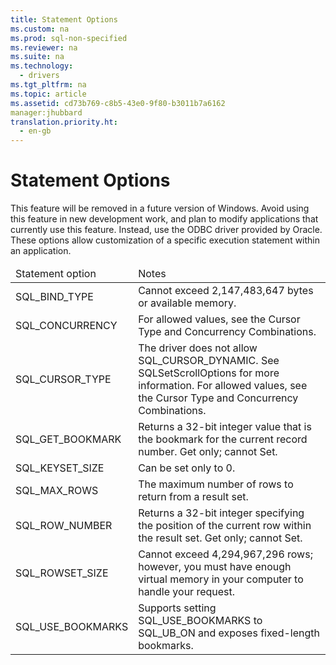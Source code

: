 ```yaml
---
title: Statement Options
ms.custom: na
ms.prod: sql-non-specified
ms.reviewer: na
ms.suite: na
ms.technology: 
  - drivers
ms.tgt_pltfrm: na
ms.topic: article
ms.assetid: cd73b769-c8b5-43e0-9f80-b3011b7a6162
manager:jhubbard
translation.priority.ht: 
  - en-gb
---
```

# Statement Options
<?xml version="1.0" encoding="utf-8"?>
<developerConceptualDocument xmlns="http://ddue.schemas.microsoft.com/authoring/2003/5" xmlns:xlink="http://www.w3.org/1999/xlink" xmlns:xsi="http://www.w3.org/2001/XMLSchema-instance" xsi:schemaLocation="http://ddue.schemas.microsoft.com/authoring/2003/5 http://dduestorage.blob.core.windows.net/ddueschema/developer.xsd">
  <introduction>
    <alert class="important">
      <para>This feature will be removed in a future version of Windows. Avoid using this feature in new development work, and plan to modify applications that currently use this feature. Instead, use the ODBC driver provided by Oracle.</para>
    </alert>
    <para>These options allow customization of a specific execution statement within an application.</para>
    <table xmlns:caps="http://schemas.microsoft.com/build/caps/2013/11">
      <thead>
        <tr>
          <TD>
            <para>Statement option</para>
          </TD>
          <TD>
            <para>Notes</para>
          </TD>
        </tr>
      </thead>
      <tbody>
        <tr>
          <TD>
            <para>SQL_BIND_TYPE</para>
          </TD>
          <TD>
            <para>Cannot exceed 2,147,483,647 bytes or available memory.</para>
          </TD>
        </tr>
        <tr>
          <TD>
            <para>SQL_CONCURRENCY</para>
          </TD>
          <TD>
            <para>For allowed values, see the <legacyLink xlink:href="db63d610-f86f-4029-9d66-fed616c8a818">Cursor Type and Concurrency Combinations</legacyLink>.</para>
          </TD>
        </tr>
        <tr>
          <TD>
            <para>SQL_CURSOR_TYPE</para>
          </TD>
          <TD>
            <para>The driver does not allow SQL_CURSOR_DYNAMIC. See <legacyLink xlink:href="d9f49520-72d7-4234-8635-260d0ce4199c">SQLSetScrollOptions</legacyLink> for more information. For allowed values, see the <legacyLink xlink:href="db63d610-f86f-4029-9d66-fed616c8a818">Cursor Type and Concurrency Combinations</legacyLink>.</para>
          </TD>
        </tr>
        <tr>
          <TD>
            <para>SQL_GET_BOOKMARK</para>
          </TD>
          <TD>
            <para>Returns a 32-bit integer value that is the bookmark for the current record number. Get only; cannot Set.</para>
          </TD>
        </tr>
        <tr>
          <TD>
            <para>SQL_KEYSET_SIZE</para>
          </TD>
          <TD>
            <para>Can be set only to 0.</para>
          </TD>
        </tr>
        <tr>
          <TD>
            <para>SQL_MAX_ROWS</para>
          </TD>
          <TD>
            <para>The maximum number of rows to return from a result set.</para>
          </TD>
        </tr>
        <tr>
          <TD>
            <para>SQL_ROW_NUMBER</para>
          </TD>
          <TD>
            <para>Returns a 32-bit integer specifying the position of the current row within the result set. Get only; cannot Set.</para>
          </TD>
        </tr>
        <tr>
          <TD>
            <para>SQL_ROWSET_SIZE</para>
          </TD>
          <TD>
            <para>Cannot exceed 4,294,967,296 rows; however, you must have enough virtual memory in your computer to handle your request. </para>
          </TD>
        </tr>
        <tr>
          <TD>
            <para>SQL_USE_BOOKMARKS</para>
          </TD>
          <TD>
            <para>Supports setting SQL_USE_BOOKMARKS to SQL_UB_ON and exposes fixed-length bookmarks.</para>
          </TD>
        </tr>
      </tbody>
    </table>
  </introduction>
  <relatedTopics />
</developerConceptualDocument>